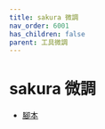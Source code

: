 ```yaml
---
title: sakura 微調
nav_order: 6001
has_children: false
parent: 工具微調
---
```



# sakura 微調


* [腳本](https://github.com/samwhelp/note-about-manjaro/tree/gh-pages/_demo/adjustment/tool/sakura)
